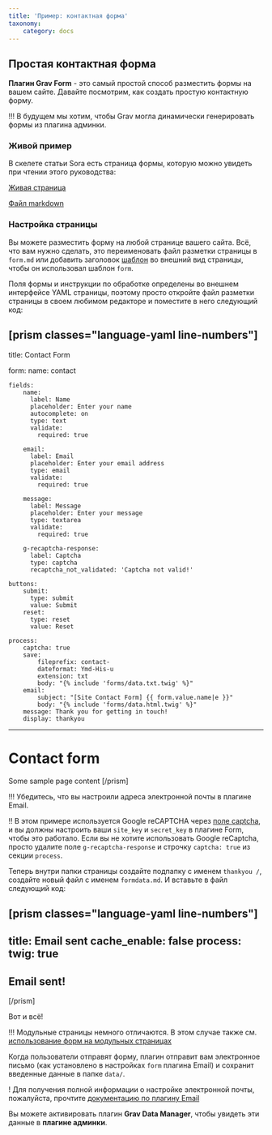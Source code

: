 ```yaml
---
title: 'Пример: контактная форма'
taxonomy:
    category: docs
---
```


## Простая контактная форма

**Плагин Grav Form** - это самый простой способ разместить формы на вашем сайте. Давайте посмотрим, как создать простую контактную форму.

!!! В будущем мы хотим, чтобы Grav могла динамически генерировать формы из плагина админки.

### Живой пример

В скелете статьи Sora есть страница формы, которую можно увидеть при чтении этого руководства:

[Живая страница](http://demo.getgrav.org/soraarticle-skeleton/contact)

[Файл markdown](https://raw.githubusercontent.com/getgrav/grav-skeleton-soraarticle-blog/develop/pages/03.contact/form.md)

### Настройка страницы

Вы можете разместить форму на любой странице вашего сайта. Всё, что вам нужно сделать, это переименовать файл разметки страницы в `form.md` или добавить заголовок [шаблон](../../../content/headers#template) во внешний вид страницы, чтобы он использовал шаблон `form`.

Поля формы и инструкции по обработке определены во внешнем интерфейсе YAML страницы, поэтому просто откройте файл разметки страницы в своем любимом редакторе и поместите в него следующий код:

[prism classes="language-yaml line-numbers"]
---
title: Contact Form

form:
    name: contact

    fields:
        name:
          label: Name
          placeholder: Enter your name
          autocomplete: on
          type: text
          validate:
            required: true

        email:
          label: Email
          placeholder: Enter your email address
          type: email
          validate:
            required: true

        message:
          label: Message
          placeholder: Enter your message
          type: textarea
          validate:
            required: true

        g-recaptcha-response:
          label: Captcha
          type: captcha
          recaptcha_not_validated: 'Captcha not valid!'

    buttons:
        submit:
          type: submit
          value: Submit
        reset:
          type: reset
          value: Reset

    process:
        captcha: true
        save:
            fileprefix: contact-
            dateformat: Ymd-His-u
            extension: txt
            body: "{% include 'forms/data.txt.twig' %}"
        email:
            subject: "[Site Contact Form] {{ form.value.name|e }}"
            body: "{% include 'forms/data.html.twig' %}"
        message: Thank you for getting in touch!
        display: thankyou
---

# Contact form

Some sample page content
[/prism]

!!! Убедитесь, что вы настроили адреса электронной почты в плагине Email.

!! В этом примере используется Google reCAPTCHA через [поле captcha](https://learn.getgrav.org/forms/forms/fields-available#captcha-field), и вы должны настроить ваши `site_key` и `secret_key` в плагине Form, чтобы это работало. Если вы не хотите использовать Google reCaptcha, просто удалите поле `g-recaptcha-response` и строчку `captcha: true` из секции `process`.

Теперь внутри папки страницы создайте подпапку с именем `thankyou /`, создайте новый файл с именем `formdata.md`. И вставьте в файл следующий код:

[prism classes="language-yaml line-numbers"]
---
title: Email sent
cache_enable: false
process:
    twig: true
---

## Email sent!
[/prism]

Вот и всё!

!!! Модульные страницы немного отличаются. В этом случае также см. [использование форм на модульных страницах](https://learn.getgrav.org/forms/forms/how-to-forms-in-modular-pages)

Когда пользователи отправят форму, плагин отправит вам электронное письмо (как установлено в настройках `form` плагина Email) и сохранит введенные данные в папке `data/`.

! Для получения полной информации о настройке электронной почты, пожалуйста, прочтите [документацию по плагину Email](https://github.com/getgrav/grav-plugin-email/blob/develop/README.md)

Вы можете активировать плагин **Grav Data Manager**, чтобы увидеть эти данные в **плагине админки**.
